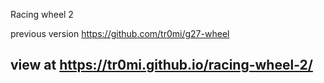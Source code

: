 Racing wheel 2

previous version https://github.com/tr0mi/g27-wheel

## view at https://tr0mi.github.io/racing-wheel-2/
